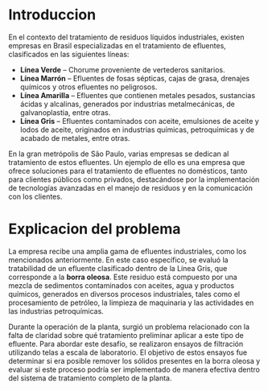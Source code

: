 # Introduccion 

En el contexto del tratamiento de residuos líquidos industriales, existen empresas en Brasil especializadas en el tratamiento de efluentes, clasificados en las siguientes líneas:

- **Línea Verde** – Chorume proveniente de vertederos sanitarios.
- **Línea Marrón** – Efluentes de fosas sépticas, cajas de grasa, drenajes químicos y otros efluentes no peligrosos.
- **Línea Amarilla** – Efluentes que contienen metales pesados, sustancias ácidas y alcalinas, generados por industrias metalmecánicas, de galvanoplastia, entre otras.
- **Línea Gris** – Efluentes contaminados con aceite, emulsiones de aceite y lodos de aceite, originados en industrias químicas, petroquímicas y de acabado de metales, entre otras.

En la gran metrópolis de São Paulo, varias empresas se dedican al tratamiento de estos efluentes. Un ejemplo de ello es una empresa que ofrece soluciones para el tratamiento de efluentes no domésticos, tanto para clientes públicos como privados, destacándose por la implementación de tecnologías avanzadas en el manejo de residuos y en la comunicación con los clientes.

# Explicacion del problema 

La empresa recibe una amplia gama de efluentes industriales, como los mencionados anteriormente. En este caso específico, se evaluó la tratabilidad de un efluente clasificado dentro de la Línea Gris, que corresponde a la **borra oleosa**. Este residuo está compuesto por una mezcla de sedimentos contaminados con aceites, agua y productos químicos, generados en diversos procesos industriales, tales como el procesamiento de petróleo, la limpieza de maquinaria y las actividades en las industrias petroquímicas.

Durante la operación de la planta, surgió un problema relacionado con la falta de claridad sobre qué tratamiento preliminar aplicar a este tipo de efluente. Para abordar este desafío, se realizaron ensayos de filtración utilizando telas a escala de laboratorio. El objetivo de estos ensayos fue determinar si era posible remover los sólidos presentes en la borra oleosa y evaluar si este proceso podría ser implementado de manera efectiva dentro del sistema de tratamiento completo de la planta.
